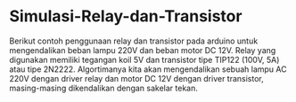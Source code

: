 # Simulasi-Relay-dan-Transistor
Berikut contoh penggunaan relay dan transistor pada arduino untuk mengendalikan beban lampu 220V dan beban motor DC 12V. Relay yang digunakan memiliki tegangan koil 5V dan transistor tipe TIP122 (100V, 5A) atau tipe 2N2222. Algortimanya kita akan mengendalikan sebuah lampu AC 220V dengan driver relay dan motor DC 12V dengan driver transistor, masing-masing dikendalikan dengan sakelar tekan. 
